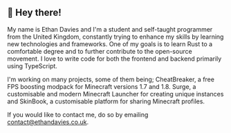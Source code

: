 ## 👋 Hey there!

My name is Ethan Davies and I'm a student and self-taught programmer from the United Kingdom, constantly trying to enhance my skills by learning new technologies and frameworks. One of my goals is to learn Rust to a comfortable degree and to further contribute to the open-source movement. I love to write code for both the frontend and backend primarily using TypeScript.

I'm working on many projects, some of them being; CheatBreaker, a free FPS boosting modpack for Minecraft versions 1.7 and 1.8. Surge, a customisable and modern Minecraft Launcher for creating unique instances and SkinBook, a customisable platform for sharing Minecraft profiles.

If you would like to contact me, do so by emailing contact@ethandavies.co.uk.
